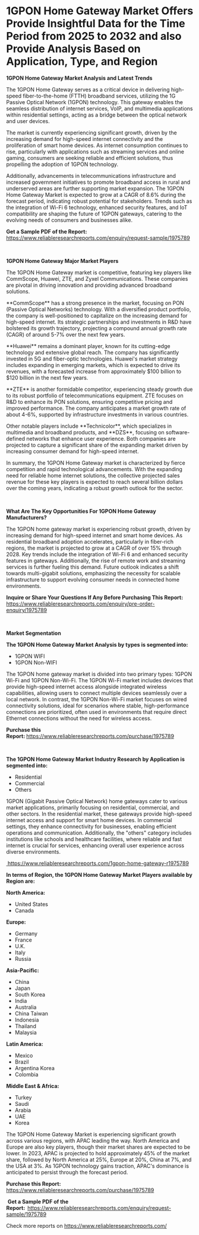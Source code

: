 <p><h1>1GPON Home Gateway Market Offers Provide Insightful Data for the Time Period from 2025 to 2032 and also Provide Analysis Based on Application, Type, and Region</h1></p><p><strong>1GPON Home Gateway Market Analysis and Latest Trends</strong></p>
<p><p>The 1GPON Home Gateway serves as a critical device in delivering high-speed fiber-to-the-home (FTTH) broadband services, utilizing the 1G Passive Optical Network (1GPON) technology. This gateway enables the seamless distribution of internet services, VoIP, and multimedia applications within residential settings, acting as a bridge between the optical network and user devices. </p><p>The market is currently experiencing significant growth, driven by the increasing demand for high-speed internet connectivity and the proliferation of smart home devices. As internet consumption continues to rise, particularly with applications such as streaming services and online gaming, consumers are seeking reliable and efficient solutions, thus propelling the adoption of 1GPON technology. </p><p>Additionally, advancements in telecommunications infrastructure and increased government initiatives to promote broadband access in rural and underserved areas are further supporting market expansion. The 1GPON Home Gateway Market is expected to grow at a CAGR of 8.6% during the forecast period, indicating robust potential for stakeholders. Trends such as the integration of Wi-Fi 6 technology, enhanced security features, and IoT compatibility are shaping the future of 1GPON gateways, catering to the evolving needs of consumers and businesses alike.</p></p>
<p><strong>Get a Sample PDF of the Report:&nbsp;</strong> <a href="https://www.reliableresearchreports.com/enquiry/request-sample/1975789?utm_campaign=2513&utm_medium=2&utm_source=Github&utm_content=ia&utm_term=15022025&utm_id=1gpon-home-gateway">https://www.reliableresearchreports.com/enquiry/request-sample/1975789</a></p>
<p>&nbsp;</p>
<p><strong>1GPON Home Gateway Major Market Players</strong></p>
<p><p>The 1GPON Home Gateway market is competitive, featuring key players like CommScope, Huawei, ZTE, and Zyxel Communications. These companies are pivotal in driving innovation and providing advanced broadband solutions.</p><p>**CommScope** has a strong presence in the market, focusing on PON (Passive Optical Networks) technology. With a diversified product portfolio, the company is well-positioned to capitalize on the increasing demand for high-speed internet. Its strategic partnerships and investments in R&D have bolstered its growth trajectory, projecting a compound annual growth rate (CAGR) of around 5-7% over the next few years.</p><p>**Huawei** remains a dominant player, known for its cutting-edge technology and extensive global reach. The company has significantly invested in 5G and fiber-optic technologies. Huawei's market strategy includes expanding in emerging markets, which is expected to drive its revenues, with a forecasted increase from approximately $100 billion to $120 billion in the next few years.</p><p>**ZTE** is another formidable competitor, experiencing steady growth due to its robust portfolio of telecommunications equipment. ZTE focuses on R&D to enhance its PON solutions, ensuring competitive pricing and improved performance. The company anticipates a market growth rate of about 4-6%, supported by infrastructure investments in various countries.</p><p>Other notable players include **Technicolor**, which specializes in multimedia and broadband products, and **DZS**, focusing on software-defined networks that enhance user experience. Both companies are projected to capture a significant share of the expanding market driven by increasing consumer demand for high-speed internet.</p><p>In summary, the 1GPON Home Gateway market is characterized by fierce competition and rapid technological advancements. With the expanding need for reliable home internet solutions, the collective projected sales revenue for these key players is expected to reach several billion dollars over the coming years, indicating a robust growth outlook for the sector.</p></p>
<p>&nbsp;</p>
<p><strong>What Are The Key Opportunities For 1GPON Home Gateway Manufacturers?</strong></p>
<p><p>The 1GPON home gateway market is experiencing robust growth, driven by increasing demand for high-speed internet and smart home devices. As residential broadband adoption accelerates, particularly in fiber-rich regions, the market is projected to grow at a CAGR of over 15% through 2028. Key trends include the integration of Wi-Fi 6 and enhanced security features in gateways. Additionally, the rise of remote work and streaming services is further fueling this demand. Future outlook indicates a shift towards multi-gigabit solutions, emphasizing the necessity for scalable infrastructure to support evolving consumer needs in connected home environments.</p></p>
<p><strong>Inquire or Share Your Questions If Any Before Purchasing This Report:</strong> <a href="https://www.reliableresearchreports.com/enquiry/pre-order-enquiry/1975789?utm_campaign=2513&utm_medium=2&utm_source=Github&utm_content=ia&utm_term=15022025&utm_id=1gpon-home-gateway">https://www.reliableresearchreports.com/enquiry/pre-order-enquiry/1975789</a></p>
<p>&nbsp;</p>
<p><strong>Market Segmentation</strong></p>
<p><strong>The 1GPON Home Gateway Market Analysis by types is segmented into:</strong></p>
<p><ul><li>1GPON WIFI</li><li>1GPON Non-WIFI</li></ul></p>
<p><p>The 1GPON home gateway market is divided into two primary types: 1GPON Wi-Fi and 1GPON Non-Wi-Fi. The 1GPON Wi-Fi market includes devices that provide high-speed internet access alongside integrated wireless capabilities, allowing users to connect multiple devices seamlessly over a local network. In contrast, the 1GPON Non-Wi-Fi market focuses on wired connectivity solutions, ideal for scenarios where stable, high-performance connections are prioritized, often used in environments that require direct Ethernet connections without the need for wireless access.</p></p>
<p><strong>Purchase this Report:&nbsp;</strong><a href="https://www.reliableresearchreports.com/purchase/1975789?utm_campaign=2513&utm_medium=2&utm_source=Github&utm_content=ia&utm_term=15022025&utm_id=1gpon-home-gateway">https://www.reliableresearchreports.com/purchase/1975789</a></p>
<p>&nbsp;</p>
<p><strong>The 1GPON Home Gateway Market Industry Research by Application is segmented into:</strong></p>
<p><ul><li>Residential</li><li>Commercial</li><li>Others</li></ul></p>
<p><p>1GPON (Gigabit Passive Optical Network) home gateways cater to various market applications, primarily focusing on residential, commercial, and other sectors. In the residential market, these gateways provide high-speed internet access and support for smart home devices. In commercial settings, they enhance connectivity for businesses, enabling efficient operations and communication. Additionally, the "others" category includes institutions like schools and healthcare facilities, where reliable and fast internet is crucial for services, enhancing overall user experience across diverse environments.</p></p>
<p><a href="https://www.reliableresearchreports.com/1gpon-home-gateway-r1975789?utm_campaign=2513&utm_medium=2&utm_source=Github&utm_content=ia&utm_term=15022025&utm_id=1gpon-home-gateway">&nbsp;https://www.reliableresearchreports.com/1gpon-home-gateway-r1975789</a></p>
<p><strong>In terms of Region, the 1GPON Home Gateway Market Players available by Region are:</strong></p>
<p>
    <p> <strong> North America: </strong>
        <ul>
            <li>United States</li>
            <li>Canada</li>
        </ul>
        </p> 
    <p> <strong> Europe: </strong>
        <ul>
            <li>Germany</li>
            <li>France</li>
            <li>U.K.</li>
            <li>Italy</li>
            <li>Russia</li>
        </ul>
        </p> 
    <p> <strong> Asia-Pacific: </strong>
        <ul>
            <li>China</li>
            <li>Japan</li>
            <li>South Korea</li>
            <li>India</li>
            <li>Australia</li>
            <li>China Taiwan</li>
            <li>Indonesia</li>
            <li>Thailand</li>
            <li>Malaysia</li>
        </ul>
        </p> 
    <p> <strong> Latin America: </strong>
        <ul>
            <li>Mexico</li>
            <li>Brazil</li>
            <li>Argentina Korea</li>
            <li>Colombia</li>
        </ul>
        </p> 
    <p> <strong> Middle East & Africa: </strong>
        <ul>
            <li>Turkey</li>
            <li>Saudi</li>
            <li>Arabia</li>
            <li>UAE</li>
            <li>Korea</li>
        </ul>
    </p>
    </p>
<p><p>The 1GPON Home Gateway Market is experiencing significant growth across various regions, with APAC leading the way. North America and Europe are also key players, though their market shares are expected to be lower. In 2023, APAC is projected to hold approximately 45% of the market share, followed by North America at 25%, Europe at 20%, China at 7%, and the USA at 3%. As 1GPON technology gains traction, APAC's dominance is anticipated to persist through the forecast period.</p></p>
<p><strong>Purchase this Report: </strong><a href="https://www.reliableresearchreports.com/purchase/1975789?utm_campaign=2513&utm_medium=2&utm_source=Github&utm_content=ia&utm_term=15022025&utm_id=1gpon-home-gateway">https://www.reliableresearchreports.com/purchase/1975789</a></p>
<p>&nbsp;<strong>Get a Sample PDF of the Report:&nbsp;&nbsp;</strong><a href="https://www.reliableresearchreports.com/enquiry/request-sample/1975789?utm_campaign=2513&utm_medium=2&utm_source=Github&utm_content=ia&utm_term=15022025&utm_id=1gpon-home-gateway">https://www.reliableresearchreports.com/enquiry/request-sample/1975789</a></p>
<p><strong></strong></p>
<p>Check more reports on <a href="https://www.reliableresearchreports.com/?utm_campaign=2513&utm_medium=2&utm_source=Github&utm_content=ia&utm_term=15022025&utm_id=1gpon-home-gateway">https://www.reliableresearchreports.com/</a></p>